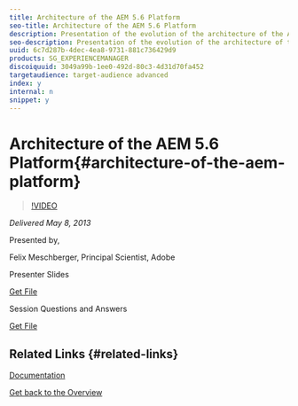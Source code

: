 ```yaml
---
title: Architecture of the AEM 5.6 Platform
seo-title: Architecture of the AEM 5.6 Platform 
description: Presentation of the evolution of the architecture of the AEM Application Platform. Since the first release of Communiqué 1 until the most recent launch of AEM 5.6 the application underwent several massive changes to become the versatile and extensible application platform it is now.
seo-description: Presentation of the evolution of the architecture of the AEM Application Platform. Since the first release of Communiqué 1 until the most recent launch of AEM 5.6 the application underwent several massive changes to become the versatile and extensible application platform it is now.
uuid: 6c7d287b-4dec-4ea8-9731-881c736429d9
products: SG_EXPERIENCEMANAGER
discoiquuid: 3049a99b-1ee0-492d-80c3-4d31d70fa452
targetaudience: target-audience advanced
index: y
internal: n
snippet: y
---
```


# Architecture of the AEM 5.6 Platform{#architecture-of-the-aem-platform}

>[!VIDEO](https://video.tv.adobe.com/v/19575/?quality=9)

*Delivered May 8, 2013*

Presented by,

Felix Meschberger, Principal Scientist, Adobe

Presenter Slides

[Get File](assets/20130508-aem56-architecture.pdf)

Session Questions and Answers

[Get File](assets/questionsanswers-aem56-architecture.pdf)

## Related Links {#related-links}

[Documentation](https://docs.adobe.com/docs/en/cq/5-6-1/exploring/introduction.html?wcmmode=disabled)

[Get back to the Overview](https://helpx.adobe.com/experience-manager/kt/eseminars/gems/aem-index.html)

